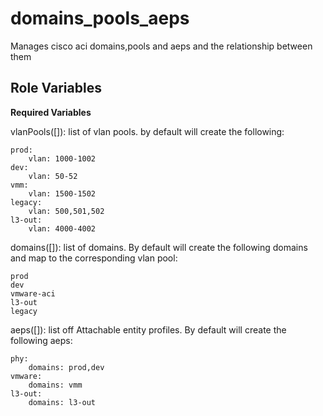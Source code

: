 domains_pools_aeps
=========

Manages cisco aci domains,pools and aeps and the relationship between them


Role Variables
--------------

**Required Variables**

vlanPools([]): list of vlan pools.  by default will create the following:

```
prod:
    vlan: 1000-1002
dev:
    vlan: 50-52
vmm:
    vlan: 1500-1502
legacy:
    vlan: 500,501,502
l3-out:
    vlan: 4000-4002
```

domains([]): list of domains.  By default will create the following domains and map to the corresponding vlan pool:

```
prod
dev
vmware-aci
l3-out
legacy
```

aeps([]): list off Attachable entity profiles.  By default will create the following aeps:

```
phy:
    domains: prod,dev
vmware:
    domains: vmm
l3-out:
    domains: l3-out
```
